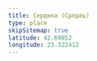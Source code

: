 ```yaml
---
title: Сердика (Средец)
type: place
skipSitemap: true
latitude: 42.69852
longitude: 23.322412
---
```

